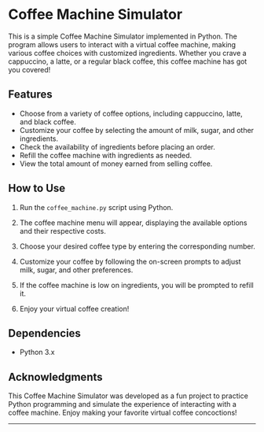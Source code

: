 # Coffee Machine Simulator

This is a simple Coffee Machine Simulator implemented in Python. The program allows users to interact with a virtual coffee machine, making various coffee choices with customized ingredients. Whether you crave a cappuccino, a latte, or a regular black coffee, this coffee machine has got you covered!

## Features

- Choose from a variety of coffee options, including cappuccino, latte, and black coffee.
- Customize your coffee by selecting the amount of milk, sugar, and other ingredients.
- Check the availability of ingredients before placing an order.
- Refill the coffee machine with ingredients as needed.
- View the total amount of money earned from selling coffee.

## How to Use

1. Run the `coffee_machine.py` script using Python.

2. The coffee machine menu will appear, displaying the available options and their respective costs.

3. Choose your desired coffee type by entering the corresponding number.

4. Customize your coffee by following the on-screen prompts to adjust milk, sugar, and other preferences.

5. If the coffee machine is low on ingredients, you will be prompted to refill it.

6. Enjoy your virtual coffee creation!

## Dependencies

- Python 3.x

## Acknowledgments

This Coffee Machine Simulator was developed as a fun project to practice Python programming and simulate the experience of interacting with a coffee machine. Enjoy making your favorite virtual coffee concoctions!

---
